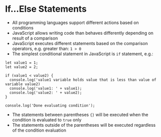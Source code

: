# If...Else Statements

* All programming languages support different actions based on conditions
* JavaScript allows writing code than behaves differently depending on result of a comparison
* JavaScript executes different statements based on the comparison operators, e.g. greater than: `1 > 0`
* The simplest conditional statement in JavaScript is `if` statement, e.g.:
```
let value1 = 1;
let value2 = 2;

if (value1 < value2) {
  console.log('value1 variable holds value that is less than value of variable value2)
  console.log('value1: ' + value1);
  console.log('value2: ' + value2);
}

console.log('Done evaluating condition');
```
* The statements between parentheses `{}` will be executed when the condition is evaluated to `true` only
* The statements outside of the parentheses will be executed regardless of the condition evaluation
